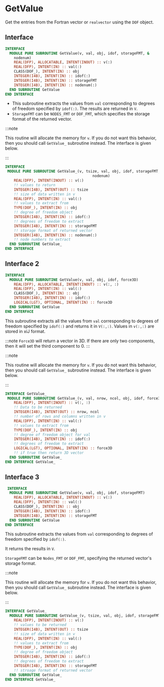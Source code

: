 # GetValue

<!-- markdownlint-disable MD041 MD013 MD033 MD012 -->

Get the entries from the Fortran vector or `realvector` using the `DOF` object.

## Interface

```fortran
INTERFACE
  MODULE PURE SUBROUTINE GetValue(v, val, obj, idof, storageFMT, &
    nodenum)
    REAL(DFP), ALLOCATABLE, INTENT(INOUT) :: v(:)
    REAL(DFP), INTENT(IN) :: val(:)
    CLASS(DOF_), INTENT(IN) :: obj
    INTEGER(I4B), INTENT(IN) :: idof(:)
    INTEGER(I4B), INTENT(IN) :: storageFMT
    INTEGER(I4B), INTENT(IN) :: nodenum(:)
  END SUBROUTINE GetValue
END INTERFACE
```

- This subroutine extracts the values from `val` corresponding to degrees of freedom specified by `idof(:)`. The results are returned in `V`.
- `StorageFMT` can be `NODES_FMT` or `DOF_FMT`, which specifies the storage format of the returned vector.

:::note

This routine will allocate the memory for `v`. If you do not want this behavior, then you should call `GetValue_` subroutine instead. The interface is given below.

:::

```fortran
INTERFACE
 MODULE PURE SUBROUTINE GetValue_(v, tsize, val, obj, idof, storageFMT, &
                                        nodenum)
    REAL(DFP), INTENT(INOUT) :: v(:)
    !! values to return
    INTEGER(I4B), INTENT(OUT) :: tsize
    !! size of data written in v
    REAL(DFP), INTENT(IN) :: val(:)
    !! values to extract from
    TYPE(DOF_), INTENT(IN) :: obj
    !! degree of freedom object
    INTEGER(I4B), INTENT(IN) :: idof(:)
    !! degrees of freedom to extract
    INTEGER(I4B), INTENT(IN) :: storageFMT
    !! storage format of returned vector
    INTEGER(I4B), INTENT(IN) :: nodenum(:)
    !! node numbers to extract
  END SUBROUTINE GetValue_
END INTERFACE
```

## Interface 2

```fortran
INTERFACE
  MODULE PURE SUBROUTINE GetValue(v, val, obj, idof, force3D)
    REAL(DFP), ALLOCATABLE, INTENT(INOUT) :: v(:, :)
    REAL(DFP), INTENT(IN) :: val(:)
    CLASS(DOF_), INTENT(IN) :: obj
    INTEGER(I4B), INTENT(IN) :: idof(:)
    LOGICAL(LGT), OPTIONAL, INTENT(IN) :: force3D
  END SUBROUTINE GetValue
END INTERFACE
```

This subroutine extracts all the values from `val` corresponding to degrees of freedom specified by `idof(:)` and returns it in `V(:,:)`. Values in `v(:,:)` are stored in xiJ format.

:::note
`Force3D` will return a vector in 3D. If there are only two components, then it will set the third component to 0.
:::

:::note

This routine will allocate the memory for `v`. If you do not want this behavior, then you should call `GetValue_` subroutine instead. The interface is given below.

:::

```fortran
INTERFACE GetValue_
 MODULE PURE SUBROUTINE GetValue_(v, val, nrow, ncol, obj, idof, force3D)
    REAL(DFP), INTENT(INOUT) :: v(:, :)
    !! Data to be returned
    INTEGER(I4B), INTENT(OUT) :: nrow, ncol
    !! number of rows and columns written in v
    REAL(DFP), INTENT(IN) :: val(:)
    !! values to extract from
    TYPE(DOF_), INTENT(IN) :: obj
    !! degree of freedom object for val
    INTEGER(I4B), INTENT(IN) :: idof(:)
    !! degrees of freedom to extract
    LOGICAL(LGT), OPTIONAL, INTENT(IN) :: force3D
    !! if true then return 3D vector
  END SUBROUTINE GetValue_
END INTERFACE GetValue_
```

## Interface 3

```fortran
 INTERFACE
  MODULE PURE SUBROUTINE GetValue(v, val, obj, idof, storageFMT)
    REAL(DFP), ALLOCATABLE, INTENT(INOUT) :: v(:)
    REAL(DFP), INTENT(IN) :: val(:)
    CLASS(DOF_), INTENT(IN) :: obj
    INTEGER(I4B), INTENT(IN) :: idof(:)
    INTEGER(I4B), INTENT(IN) :: storageFMT
  END SUBROUTINE GetValue
END INTERFACE
```

This subroutine extracts the values from `val` corresponding to degrees of freedom specified by `idof(:)`.

It returns the results in `V`.

`StorageFMT` can be `Nodes_FMT` or `DOF_FMT`, specifying the returned vector's storage format.

:::note

This routine will allocate the memory for `v`. If you do not want this behavior, then you should call `GetValue_` subroutine instead. The interface is given below.

:::

```fortran
INTERFACE GetValue_
  MODULE PURE SUBROUTINE GetValue_(v, tsize, val, obj, idof, storageFMT)
    REAL(DFP), INTENT(INOUT) :: v(:)
    !! values to be returned
    INTEGER(I4B), INTENT(OUT) :: tsize
    !! size of data written in v
    REAL(DFP), INTENT(IN) :: val(:)
    !! values to extract from
    TYPE(DOF_), INTENT(IN) :: obj
    !! degree of freedom object
    INTEGER(I4B), INTENT(IN) :: idof(:)
    !! degrees of freedom to extract
    INTEGER(I4B), INTENT(IN) :: storageFMT
    !! stroage format of returned vector
  END SUBROUTINE GetValue_
END INTERFACE GetValue_
```
